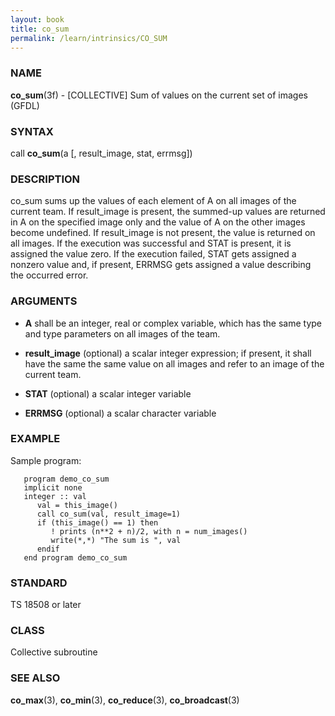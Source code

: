 ```yaml
---
layout: book
title: co_sum
permalink: /learn/intrinsics/CO_SUM
---
```

### NAME

**co\_sum**(3f) - \[COLLECTIVE\] Sum of values on the current set of images
(GFDL)

### SYNTAX

call **co\_sum**(a \[, result\_image, stat, errmsg\])

### DESCRIPTION

co\_sum sums up the values of each element of A on all images of the
current team. If result\_image is present, the summed-up values are
returned in A on the specified image only and the value of A on the
other images become undefined. If result\_image is not present, the
value is returned on all images. If the execution was successful and
STAT is present, it is assigned the value zero. If the execution failed,
STAT gets assigned a nonzero value and, if present, ERRMSG gets assigned
a value describing the occurred error.

### ARGUMENTS

  - **A**
    shall be an integer, real or complex variable, which has the same
    type and type parameters on all images of the team.

  - **result\_image**
    (optional) a scalar integer expression; if present, it shall have
    the same the same value on all images and refer to an image of the
    current team.

  - **STAT**
    (optional) a scalar integer variable

  - **ERRMSG**
    (optional) a scalar character variable

### EXAMPLE

Sample program:

```
   program demo_co_sum
   implicit none
   integer :: val
      val = this_image()
      call co_sum(val, result_image=1)
      if (this_image() == 1) then
         ! prints (n**2 + n)/2, with n = num_images()
         write(*,*) "The sum is ", val
      endif
   end program demo_co_sum
```

### STANDARD

TS 18508 or later

### CLASS

Collective subroutine

### SEE ALSO

**co\_max**(3), **co\_min**(3), **co\_reduce**(3), **co\_broadcast**(3)
